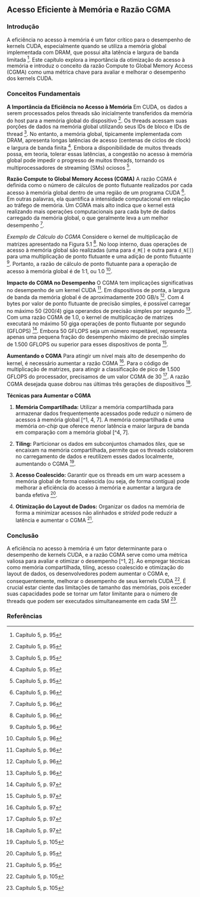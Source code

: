 ## Acesso Eficiente à Memória e Razão CGMA
### Introdução
A eficiência no acesso à memória é um fator crítico para o desempenho de kernels CUDA, especialmente quando se utiliza a memória global implementada com DRAM, que possui alta latência e largura de banda limitada [^1]. Este capítulo explora a importância da otimização do acesso à memória e introduz o conceito da razão Compute to Global Memory Access (CGMA) como uma métrica chave para avaliar e melhorar o desempenho dos kernels CUDA.

### Conceitos Fundamentais
**A Importância da Eficiência no Acesso à Memória**
Em CUDA, os dados a serem processados pelos threads são inicialmente transferidos da memória do host para a memória global do dispositivo [^1]. Os threads acessam suas porções de dados na memória global utilizando seus IDs de bloco e IDs de thread [^1]. No entanto, a memória global, tipicamente implementada com DRAM, apresenta longas latências de acesso (centenas de ciclos de clock) e largura de banda finita [^1]. Embora a disponibilidade de muitos threads possa, em teoria, tolerar essas latências, a congestão no acesso à memória global pode impedir o progresso de muitos threads, tornando os multiprocessadores de streaming (SMs) ociosos [^1].

**Razão Compute to Global Memory Access (CGMA)**
A razão CGMA é definida como o número de cálculos de ponto flutuante realizados por cada acesso à memória global dentro de uma região de um programa CUDA [^2]. Em outras palavras, ela quantifica a intensidade computacional em relação ao tráfego de memória. Um CGMA mais alto indica que o kernel está realizando mais operações computacionais para cada byte de dados carregado da memória global, o que geralmente leva a um melhor desempenho [^2].

*Exemplo de Cálculo do CGMA*
Considere o kernel de multiplicação de matrizes apresentado na Figura 5.1 [^2]. No loop interno, duas operações de acesso à memória global são realizadas (uma para `d_M[]` e outra para `d_N[]`) para uma multiplicação de ponto flutuante e uma adição de ponto flutuante [^2]. Portanto, a razão de cálculo de ponto flutuante para a operação de acesso à memória global é de 1:1, ou 1.0 [^2].

**Impacto do CGMA no Desempenho**
O CGMA tem implicações significativas no desempenho de um kernel CUDA [^2]. Em dispositivos de ponta, a largura de banda da memória global é de aproximadamente 200 GB/s [^2]. Com 4 bytes por valor de ponto flutuante de precisão simples, é possível carregar no máximo 50 (200/4) giga operandos de precisão simples por segundo [^2]. Com uma razão CGMA de 1.0, o kernel de multiplicação de matrizes executará no máximo 50 giga operações de ponto flutuante por segundo (GFLOPS) [^3]. Embora 50 GFLOPS seja um número respeitável, representa apenas uma pequena fração do desempenho máximo de precisão simples de 1.500 GFLOPS ou superior para esses dispositivos de ponta [^3].

**Aumentando o CGMA**
Para atingir um nível mais alto de desempenho do kernel, é necessário aumentar a razão CGMA [^3]. Para o código de multiplicação de matrizes, para atingir a classificação de pico de 1.500 GFLOPS do processador, precisamos de um valor CGMA de 30 [^3]. A razão CGMA desejada quase dobrou nas últimas três gerações de dispositivos [^3].

**Técnicas para Aumentar o CGMA**
1. **Memória Compartilhada:** Utilizar a memória compartilhada para armazenar dados frequentemente acessados pode reduzir o número de acessos à memória global [^1, 4, 7]. A memória compartilhada é uma memória *on-chip* que oferece menor latência e maior largura de banda em comparação com a memória global [^4, 7].

2. **Tiling:** Particionar os dados em subconjuntos chamados *tiles*, que se encaixam na memória compartilhada, permite que os threads colaborem no carregamento de dados e reutilizem esses dados localmente, aumentando o CGMA [^11].

3. **Acesso Coalescido:** Garantir que os threads em um warp acessem a memória global de forma coalescida (ou seja, de forma contígua) pode melhorar a eficiência do acesso à memória e aumentar a largura de banda efetiva [^1].

4. **Otimização do Layout de Dados:** Organizar os dados na memória de forma a minimizar acessos não alinhados e *strided* pode reduzir a latência e aumentar o CGMA [^1].

### Conclusão
A eficiência no acesso à memória é um fator determinante para o desempenho de kernels CUDA, e a razão CGMA serve como uma métrica valiosa para avaliar e otimizar o desempenho [^1, 2]. Ao empregar técnicas como memória compartilhada, tiling, acesso coalescido e otimização do layout de dados, os desenvolvedores podem aumentar o CGMA e, consequentemente, melhorar o desempenho de seus kernels CUDA [^11]. É crucial estar ciente das limitações de tamanho das memórias, pois exceder suas capacidades pode se tornar um fator limitante para o número de threads que podem ser executados simultaneamente em cada SM [^11].

### Referências
[^1]: Capítulo 5, p. 95
[^2]: Capítulo 5, p. 96
[^3]: Capítulo 5, p. 97
[^4]: Capítulo 5, p. 98
[^7]: Capítulo 5, p. 101
[^11]: Capítulo 5, p. 105

<!-- END -->